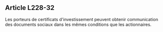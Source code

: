 Article L228-32
----
Les porteurs de certificats d'investissement peuvent obtenir communication des
documents sociaux dans les mêmes conditions que les actionnaires.
